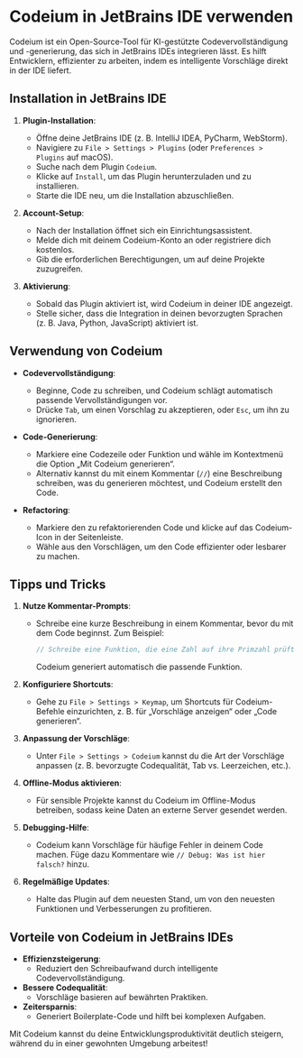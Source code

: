 # Codeium in JetBrains IDE verwenden

Codeium ist ein Open-Source-Tool für KI-gestützte Codevervollständigung und -generierung, das sich in JetBrains IDEs integrieren lässt. Es hilft Entwicklern, effizienter zu arbeiten, indem es intelligente Vorschläge direkt in der IDE liefert.

## Installation in JetBrains IDE

1. **Plugin-Installation**:
   - Öffne deine JetBrains IDE (z. B. IntelliJ IDEA, PyCharm, WebStorm).
   - Navigiere zu `File > Settings > Plugins` (oder `Preferences > Plugins` auf macOS).
   - Suche nach dem Plugin `Codeium`.
   - Klicke auf `Install`, um das Plugin herunterzuladen und zu installieren.
   - Starte die IDE neu, um die Installation abzuschließen.

2. **Account-Setup**:
   - Nach der Installation öffnet sich ein Einrichtungsassistent.
   - Melde dich mit deinem Codeium-Konto an oder registriere dich kostenlos.
   - Gib die erforderlichen Berechtigungen, um auf deine Projekte zuzugreifen.

3. **Aktivierung**:
   - Sobald das Plugin aktiviert ist, wird Codeium in deiner IDE angezeigt.
   - Stelle sicher, dass die Integration in deinen bevorzugten Sprachen (z. B. Java, Python, JavaScript) aktiviert ist.

## Verwendung von Codeium

- **Codevervollständigung**:
  - Beginne, Code zu schreiben, und Codeium schlägt automatisch passende Vervollständigungen vor.
  - Drücke `Tab`, um einen Vorschlag zu akzeptieren, oder `Esc`, um ihn zu ignorieren.

- **Code-Generierung**:
  - Markiere eine Codezeile oder Funktion und wähle im Kontextmenü die Option „Mit Codeium generieren“.
  - Alternativ kannst du mit einem Kommentar (`//`) eine Beschreibung schreiben, was du generieren möchtest, und Codeium erstellt den Code.

- **Refactoring**:
  - Markiere den zu refaktorierenden Code und klicke auf das Codeium-Icon in der Seitenleiste.
  - Wähle aus den Vorschlägen, um den Code effizienter oder lesbarer zu machen.

## Tipps und Tricks

1. **Nutze Kommentar-Prompts**:
   - Schreibe eine kurze Beschreibung in einem Kommentar, bevor du mit dem Code beginnst. Zum Beispiel:
     ```java
     // Schreibe eine Funktion, die eine Zahl auf ihre Primzahl prüft
     ```
     Codeium generiert automatisch die passende Funktion.

2. **Konfiguriere Shortcuts**:
   - Gehe zu `File > Settings > Keymap`, um Shortcuts für Codeium-Befehle einzurichten, z. B. für „Vorschläge anzeigen“ oder „Code generieren“.

3. **Anpassung der Vorschläge**:
   - Unter `File > Settings > Codeium` kannst du die Art der Vorschläge anpassen (z. B. bevorzugte Codequalität, Tab vs. Leerzeichen, etc.).

4. **Offline-Modus aktivieren**:
   - Für sensible Projekte kannst du Codeium im Offline-Modus betreiben, sodass keine Daten an externe Server gesendet werden.

5. **Debugging-Hilfe**:
   - Codeium kann Vorschläge für häufige Fehler in deinem Code machen. Füge dazu Kommentare wie `// Debug: Was ist hier falsch?` hinzu.

6. **Regelmäßige Updates**:
   - Halte das Plugin auf dem neuesten Stand, um von den neuesten Funktionen und Verbesserungen zu profitieren.

## Vorteile von Codeium in JetBrains IDEs

- **Effizienzsteigerung**:
  - Reduziert den Schreibaufwand durch intelligente Codevervollständigung.
- **Bessere Codequalität**:
  - Vorschläge basieren auf bewährten Praktiken.
- **Zeitersparnis**:
  - Generiert Boilerplate-Code und hilft bei komplexen Aufgaben.

Mit Codeium kannst du deine Entwicklungsproduktivität deutlich steigern, während du in einer gewohnten Umgebung arbeitest!
